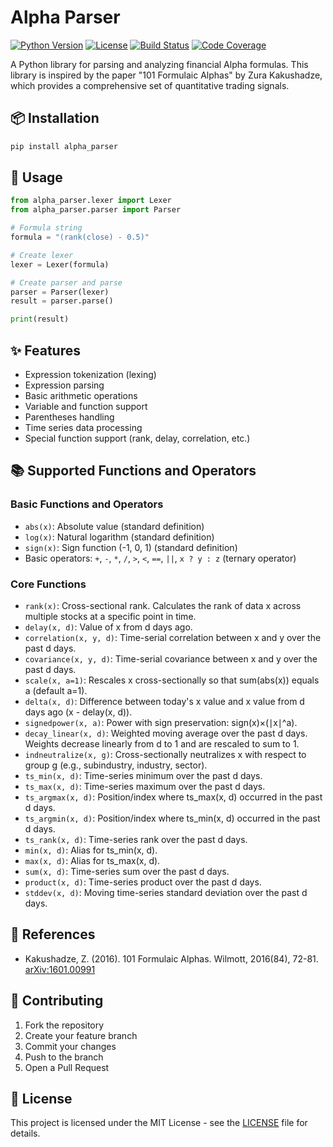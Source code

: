 # Alpha Parser

[![Python Version](https://img.shields.io/badge/python-3.8%2B-blue)](https://www.python.org/downloads/)
[![License](https://img.shields.io/badge/license-MIT-green)](https://opensource.org/licenses/MIT)
[![Build Status](https://img.shields.io/badge/build-passing-brightgreen)]()
[![Code Coverage](https://img.shields.io/badge/coverage-90%25-yellowgreen)]()

A Python library for parsing and analyzing financial Alpha formulas. This library is inspired by the paper "101 Formulaic Alphas" by Zura Kakushadze, which provides a comprehensive set of quantitative trading signals.

## 📦 Installation

```bash
pip install alpha_parser
```

## 🚀 Usage

```python
from alpha_parser.lexer import Lexer
from alpha_parser.parser import Parser

# Formula string
formula = "(rank(close) - 0.5)"

# Create lexer
lexer = Lexer(formula)

# Create parser and parse
parser = Parser(lexer)
result = parser.parse()

print(result)
```

## ✨ Features

- Expression tokenization (lexing)
- Expression parsing
- Basic arithmetic operations
- Variable and function support
- Parentheses handling
- Time series data processing
- Special function support (rank, delay, correlation, etc.)

## 📚 Supported Functions and Operators

### Basic Functions and Operators
- `abs(x)`: Absolute value (standard definition)
- `log(x)`: Natural logarithm (standard definition)
- `sign(x)`: Sign function (-1, 0, 1) (standard definition)
- Basic operators: `+`, `-`, `*`, `/`, `>`, `<`, `==`, `||`, `x ? y : z` (ternary operator)

### Core Functions
- `rank(x)`: Cross-sectional rank. Calculates the rank of data x across multiple stocks at a specific point in time.
- `delay(x, d)`: Value of x from d days ago.
- `correlation(x, y, d)`: Time-serial correlation between x and y over the past d days.
- `covariance(x, y, d)`: Time-serial covariance between x and y over the past d days.
- `scale(x, a=1)`: Rescales x cross-sectionally so that sum(abs(x)) equals a (default a=1).
- `delta(x, d)`: Difference between today's x value and x value from d days ago (x - delay(x, d)).
- `signedpower(x, a)`: Power with sign preservation: sign(x)×(∣x∣^a).
- `decay_linear(x, d)`: Weighted moving average over the past d days. Weights decrease linearly from d to 1 and are rescaled to sum to 1.
- `indneutralize(x, g)`: Cross-sectionally neutralizes x with respect to group g (e.g., subindustry, industry, sector).
- `ts_min(x, d)`: Time-series minimum over the past d days.
- `ts_max(x, d)`: Time-series maximum over the past d days.
- `ts_argmax(x, d)`: Position/index where ts_max(x, d) occurred in the past d days.
- `ts_argmin(x, d)`: Position/index where ts_min(x, d) occurred in the past d days.
- `ts_rank(x, d)`: Time-series rank over the past d days.
- `min(x, d)`: Alias for ts_min(x, d).
- `max(x, d)`: Alias for ts_max(x, d).
- `sum(x, d)`: Time-series sum over the past d days.
- `product(x, d)`: Time-series product over the past d days.
- `stddev(x, d)`: Moving time-series standard deviation over the past d days.

## 📖 References

- Kakushadze, Z. (2016). 101 Formulaic Alphas. Wilmott, 2016(84), 72-81. [arXiv:1601.00991](https://arxiv.org/abs/1601.00991)

## 🤝 Contributing

1. Fork the repository
2. Create your feature branch
3. Commit your changes
4. Push to the branch
5. Open a Pull Request

## 📝 License

This project is licensed under the MIT License - see the [LICENSE](LICENSE) file for details.
